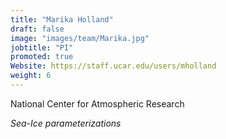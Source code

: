 ```yaml
---
title: "Marika Holland"
draft: false
image: "images/team/Marika.jpg"
jobtitle: "PI"
promoted: true
Website: https://staff.ucar.edu/users/mholland
weight: 6
---
```



National Center for Atmospheric Research

*Sea-Ice parameterizations*


